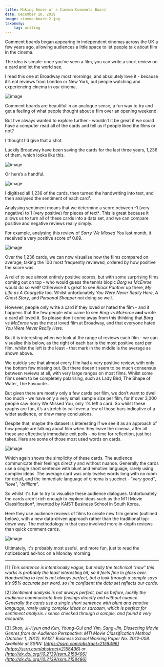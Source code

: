 ```yaml
---
title: Making Sense of a Cinema Comments Board
date: December 18, 2019
image: cinema-board-2.jpg
taxonomy:
    tag: writing
---
```


Comment boards began appearing in independent cinemas across the UK a few years ago, allowing audiences a little space to let people talk about film in the cinema. 

The idea is simple: once you've seen a film, you can write a short review on a card and let the world see.

I read this one at Broadway most mornings, and absolutely love it - because it’s not reviews from London or New York, but people watching and experiencing cinema in _our_ cinema. 

![image](/assets/images/cinema-board-2.jpg)

Comment boards are beautiful in an analogue sense, a fun way to try and get a feeling of what people thought about a film over an opening weekend. 

But I’ve always wanted to explore further - wouldn’t it be great if we could have a computer read all of the cards and tell us if people liked the films or not?

I thought I'd give that a shot. 

Luckily Broadway have been saving the cards for the last three years, 1,236 of them, which looks like this. 

![image](/assets/images/cinema-board-1.jpg)

Or here’s a handful.

![image](/assets/images/cinema-board-3.gif)

I digitised all 1,236 of the cards, then turned the handwriting into text, and then analysed the sentiment of each card¹.

Analysing sentiment means that we determine a score between -1 (very negative) to 1 (very positive) for pieces of text². This is great because it allows us to turn all of these cards into a data set, and we can compare positive and negative reviews really simply. 

For example, analysing this review of _Sorry We Missed You_ last month, it received a very positive score of 0.89. 

![image](/assets/images/cinema-board-4.png)

Over the 1,236 cards, we can now visualise how the films compared on average, taking the 100 most frequently reviewed, ordered by how positive the score was.

<div id="bar_chart" class="chart"></div>

A relief to see almost entirely positive scores, but with some surprising films coming out on top - who would guess the tennis biopic _Borg vs McEnroe_ would do so well? Otherwise it's great to see _Black Panther_ up there, _My Life as A Courgette_ too. 
Whilst unfortunately _You Were Never Really Here_, _A Ghost Story_, and _Personal Shopper_ not doing so well. 

However, people only write a card if they loved or hated the film - and it happens that the few people who came to see _Borg vs McEnroe_ **and** wrote a card all loved it. So please don't come away from this thinking that _Borg vs McEnroe_ was the most loved film at Broadway, and that everyone hated _You Were Never Really Here_.

But it is interesting when we look at the range of reviews each film - we can visualise this below, as the right of each bar is the most positive card per film, whilst the left is the least - that mark in the middle is the average as shown above. 

<div id="candle" class="chart"></div>

We quickly see that almost every film had a very positive review, with only the bottom few missing out. But there doesn't seem to be much consensus between reviews at all, with very large ranges on most films. Whilst some films seem to be completely polarising, such as Lady Bird, The Shape of Water, The Favourite...

But given there are mostly only a few cards per film, we don’t want to dwell too much - we have only a very small sample size per film, for if over 3,000 people saw Sorry We Missed You, only 1% left a card. So whilst these graphs are fun, it’s a stretch to call even a few of those bars indicative of a wider audience, or draw many conclusions. 

Despite that, maybe the dataset is interesting if we see it as an approach of how people are talking about film when they leave the cinema, after all these are effectively immediate exit polls - no time for reflection, just hot takes. Here are some of those most used words on cards.

![image](/assets/images/cinema-board-5.png)

Which again shows the simplicity of these cards. The audience communicate their feelings directly and without nuance. Generally the cards use a single short sentence with blunt and emotive language, rarely using complex ideas. The average card was only twelve words long with no room for detail, and the immediate language of cinema is succinct - "_very good_", "_love_", "_brilliant_". 

So whilst it's fun to try to visualise these audience dialogues. Unfortunately the cards aren't rich enough to explore ideas such as the MTI Movie Classification³, invented by KAIST Business School in South Korea. 

Here they use audience reviews of films to create new film genres (outlined below), with a new data-driven approach rather than the traditional top-down way. The methodology in that case involved more in-depth reviews than quick comment cards. 

![image](/assets/images/cinema-board-6.png)


Ultimately, it's probably most useful, and more fun, just to read the noticeboard ad-hoc on a Monday morning.

---

[1] _This sentence is intentionally vague, but really the technical “how” this works is probably the least interesting bit, so it feels fine to gloss over. Handwriting to text is not always perfect, but a look through a sample says it’s 95% accurate per word, so I’m confident the data set reflects our cards._

[2] _Sentiment analysis is not always perfect, but as before, luckily the audience communicate their feelings directly and without nuance. Generally the cards use a single short sentence with blunt and emotive language, rarely using complex ideas or sarcasm, which is perfect for sentiment analysis. I sense checked through a sample, and found it very accurate._

[3] _Shon, Ji-Hyun and Kim, Young-Gul and Yim, Sang-Jin, Dissecting Movie Genres from an Audience Perspective: MTI Movie Classification Method (October 1, 2012). KAIST Business School Working Paper No. 2012-008. Available at SSRN: [https://ssrn.com/abstract=2158496](https://ssrn.com/abstract=2158496) or [http://dx.doi.org/10.2139/ssrn.2158496](http://dx.doi.org/10.2139/ssrn.2158496)_